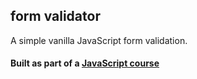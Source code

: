 ## form validator
A simple vanilla JavaScript form validation.
#### Built as part of a [JavaScript course](https://www.udemy.com/course/web-projects-with-vanilla-javascript)
